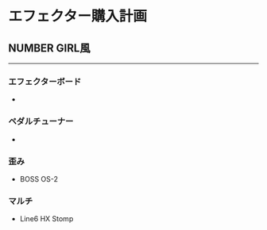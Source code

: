 # エフェクター購入計画

## NUMBER GIRL風

---

### エフェクターボード

- 

### ペダルチューナー

- 

### 歪み

- BOSS OS-2

### マルチ

- Line6 HX Stomp